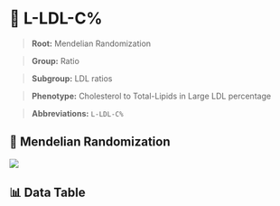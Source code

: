 # 🧪 L-LDL-C%

> **Root:** Mendelian Randomization

> **Group:** Ratio  

> **Subgroup:** LDL ratios

> **Phenotype:** Cholesterol to Total-Lipids in Large LDL percentage  

> **Abbreviations:** `L-LDL-C%`

## 🧬 Mendelian Randomization  

<img src="/MR/Figures/Inverse/LhengxianLDLhengxianCbaifenhao.png"/>


## 📊 Data Table


<CsvTableMRI src="/MR/Data/Inverse/LhengxianLDLhengxianCbaifenhao.csv"/>
